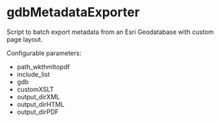 # gdbMetadataExporter
Script to batch export metadata from an Esri Geodatabase with custom page layout.

Configurable parameters:

* path_wkthmltopdf
* include_list
* gdb
* customXSLT
* output_dirXML
* output_dirHTML
* output_dirPDF
